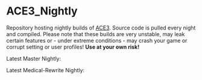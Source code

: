 # ACE3_Nightly
Repository hosting nightly builds of [ACE3](https://github.com/acemod/ACE3). Source code is pulled every night and compiled.
Please note that these builds are very unstable, may leak certain features or - under extreme conditions - may crash your game or corrupt setting or user profiles! __Use at your own risk!__

Latest Master Nightly:

Latest Medical-Rewrite Nightly:
